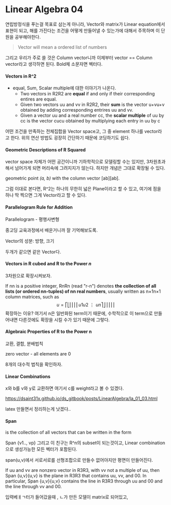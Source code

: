 # Linear Algebra 04

연립방정식을 푸는걸 목표로 삼는게 아니라, Vector와 matrix가 Linear equation에서 표현이 되고, 해를 가진다는 조건을 어떻게 만들어낼 수 있는가에 대해서 주목하며 이 단원을 공부해야한다.

> Vector will mean a ordered list of numbers

그리고 우리가 주로 쓸 것은 Column vector니까 이제부터 vector == Column vector라고 생각하면 된다. Bold체 소문자면 벡터다.



#### Vectors in R^2

- equal, Sum, Scalar multiple에 대한 이야기가 나온다.
  - Two vectors in R2R2 are **equal** if and only if their corresponding entires are equal.
  - Given two vectors uu and vv in R2R2, their **sum** is the vector u+vu+v obtained by adding corresponding entrires uu and vv.
  - Given a vector uu and a real number cc, the **scalar multiple** of uu by cc is the vector cucu obtained by multiplying each entry in uu by c

어떤 조건을 만족하는 전체집합을 Vector space고, 그 중 element 하나를 vector라고 한다. 위의 연산 방법도 굉장히 간단하기 때문에 코딩하기도 쉽다.



#### Geometric Descriptions of R Squared

vector space 자체가 어떤 공간이니까 기하학적으로 모델링할 수는 있지만, 3차원초과해서 넘어가게 되면 머리속에 그려지지가 않는다. 하지만 개념은 그대로 확장될 수 있다.

geometric point *(a, b)* with the column vector [ab][ab].

그럼 이대로 본다면, R^2는 하나의 무한히 넓은 Plane이라고 할 수 있고, 여기에 점을 하나 딱 찍으면 그게 Vector라고 할 수 있다.



#### Parallelogram Rule for Addition

Parallelogram - 평행사변형

중고딩 교육과정에서 배운거니까 잘 기억해보도록.

Vector의 성분: 방향, 크기

두개가 같으면 같은 Vector다.



#### Vectors in R cubed and R to the Power *n*

3차원으로 확장시켜보자. 

If nn is a positive integer, RnRn (read "r-n") denotes **the collection of all lists (or ordered nn-tuples) of nn real numbers**, usually written as n×1n×1 column matrices, such as
$$
u=⎡⎣⎢⎢⎢⎢u1u2⋮un⎤⎦⎥⎥⎥⎥
$$
확장하는 이유? 여기서 n은 일반화된 term이기 때문에, 수학적으로 이 term으로 만들어내면 다른것에도 확장을 시킬 수가 있기 때문에 그렇다.



#### Algebraic Properties of R to the Power n

교환, 결합, 분배법칙

zero vector - all elements are 0

8개의 대수적 법칙을 확인하자.



#### Linear Combinations

x와 b를 v와 y로 교환하면 여기서 c를 weight라고 볼 수 있겠다.

https://dsaint31x.github.io/ds_gitbook/posts/LinearAlgebra/la_01_03.html

latex 만들면서 정리하는게 낫겠다..



#### Span

is the collection of all vectors that can be written in the form

Span {v1.., vp} 그리고 이 친구는 R^n의 subset이 되는것이고, Linear combination으로 생성가능한 모든 벡터가 포함된다.

span(u,v)에서 서로서로를 선형조합으로 만들수 없어야지만 평면이 만들어진다.

If uu and vv are nonzero vector in R3R3, with vv not a multiple of uu, then Span {u,v}{u,v} is the plane in R3R3 that contains uu, vv, and 00. In particular, Span {u,v}{u,v} contains the line in R3R3 through uu and 00 and the line through vv and 00.



입력베ㅐㄱ터가 들어갔을때 , ㄴ가 만든 모델이 matrix로 되어있고, 